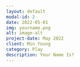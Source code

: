 ```yaml
---
layout: default
modal-id: 2
date: 2022-05-01
img: yourname.png
alt: image-alt
project-date: May 2022
client: Min Young
category: Play
description: Your Name Is?
---
```

